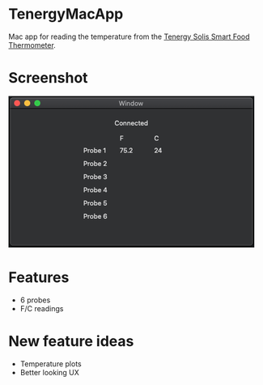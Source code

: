 # TenergyMacApp
Mac app for reading the temperature from the [Tenergy Solis Smart Food Thermometer](https://amzn.to/2FmyJGZ).

# Screenshot
![Screenshot](https://github.com/arquicanedo/TenergyMacApp/blob/development/screenshot.png)

# Features
- 6 probes
- F/C readings

# New feature ideas
- Temperature plots
- Better looking UX
